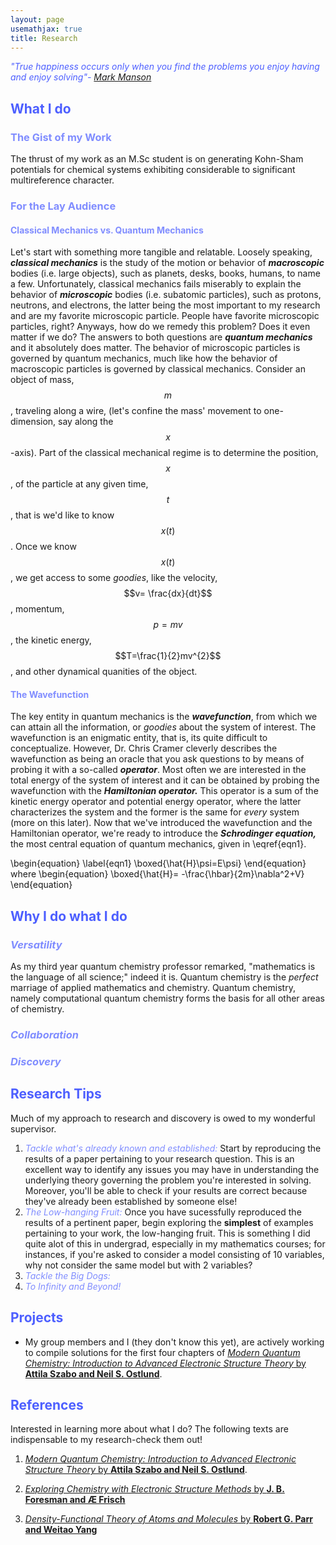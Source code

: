 ```yaml
---
layout: page
usemathjax: true
title: Research
---
```


[qc]: #4D5FFF
[tc]: #808DFF
<span style = "color:#4D5FFF">*"True happiness occurs only when you find the problems you enjoy having and enjoy solving"- [Mark Manson](https://markmanson.net/)* </span>

## <span style = "color:#4D5FFF">What I do</span>
### <span style = "color:#808DFF">The Gist of my Work</span>
The thrust of my work as an M.Sc student is on generating Kohn-Sham potentials for chemical systems exhibiting considerable to significant multireference character.

### <span style = "color:#808DFF">For the Lay Audience</span>
#### <span style = "color:#808DFF">Classical Mechanics vs. Quantum Mechanics</span>
Let's start with something more tangible and relatable. Loosely speaking, **_classical mechanics_** is the study of the motion or behavior of **_macroscopic_** bodies (i.e. large objects), such as planets, desks, books, humans, to name a few. Unfortunately, classical mechanics fails miserably to explain the behavior of **_microscopic_** bodies (i.e. subatomic particles), such as protons, neutrons, and electrons, the latter being the most important to my research and are my favorite microscopic particle. People have favorite microscopic particles, right? Anyways, how do we remedy this problem? Does it even matter if we do? The answers to both questions are **_quantum mechanics_** and it absolutely does matter. The behavior of microscopic particles is governed by quantum mechanics, much like how the behavior of macroscopic particles is governed by classical mechanics. Consider an object of mass, $$m$$, traveling along a wire, (let's confine the mass' movement to one-dimension, say along the $$x$$-axis). Part of the classical mechanical regime is to determine the position, $$x$$, of the particle at any given time, $$t$$, that is we'd like to know $$x(t)$$. Once we know $$x(t)$$, we get access to some *goodies*, like the velocity, $$v= \frac{dx}{dt}$$, momentum, $$p=mv$$, the kinetic energy, $$T=\frac{1}{2}mv^{2}$$, and other dynamical quanities of the object.

#### <span style = "color:#808DFF">The Wavefunction</span>
The key entity in quantum mechanics is the **_wavefunction_**, from which we can attain all the information, or *goodies* about the system of interest. The wavefunction is an enigmatic entity, that is, its quite difficult to conceptualize. However, Dr. Chris Cramer cleverly describes the wavefunction as being an oracle that you ask questions to by means of probing it with a so-called **_operator_**. Most often we are interested in the total energy of the system of interest and it can be obtained by probing the wavefunction with the **_Hamiltonian operator._** This operator is a sum of the kinetic energy operator and potential energy operator, where the latter characterizes the system and the former is the same for *every* system (more on this later). Now that we've introduced the wavefunction and the Hamiltonian operator, we're ready to introduce the **_Schrodinger equation,_** the most central equation of quantum mechanics, given in \eqref{eqn1}. 



\begin{equation}
\label{eqn1}
\boxed{\hat{H}\psi=E\psi} 
\end{equation}
where
\begin{equation}
\boxed{\hat{H}= -\frac{\hbar}{2m}\nabla^2+V} 
\end{equation}

## <span style = "color:#4D5FFF">Why I do what I do</span>
### <span style = "color:#808DFF">*Versatility*</span>
As my third year quantum chemistry professor remarked, "mathematics is the language of all science;" indeed it is. Quantum chemistry is the *perfect* marriage of applied mathematics and chemistry. Quantum chemistry, namely computational quantum chemistry forms the basis for all other areas of chemistry.
### <span style = "color:#808DFF">*Collaboration*</span>
### <span style = "color:#808DFF">*Discovery*</span>

## <span style = "color:#4D5FFF">Research Tips</span>
Much of my approach to research and discovery is owed to my wonderful supervisor. 
1. <span style = "color:#808DFF">*Tackle what's already known and established:*</span>
Start by reproducing the results of a paper pertaining to your research question. This is an excellent way to identify any issues you may have in understanding the underlying theory governing the problem you're interested in solving. Moreover, you'll be able to check if your results are correct because they've already been established by someone else!
2. <span style = "color:#808DFF">*The Low-hanging Fruit:*</span>
Once you have sucessfully reproduced the results of a pertinent paper, begin exploring the **simplest** of examples pertaining to your work, the low-hanging fruit. This is something I did quite alot of this in undergrad, especially in my mathematics courses; for instances, if you're asked to consider a model consisting of 10 variables, why not consider the same model but with 2 variables?
4. <span style = "color:#808DFF">*Tackle the Big Dogs:*</span>
5. <span style = "color:#808DFF">*To Infinity and Beyond!*</span>



## <span style = "color:#4D5FFF">Projects</span>
* My group members and I (they don't know this yet), are actively working to compile solutions for the first four chapters of [*Modern Quantum Chemistry: Introduction to Advanced Electronic Structure Theory* by **Attila Szabo and Neil S. Ostlund**](https://www.amazon.ca/Modern-Quantum-Chemistry-Introduction-Electronic/dp/0486691861/ref=sr_1_1?crid=2P59B0I98CA7H&keywords=szabo+quantum&qid=1645408717&sprefix=szabo+quantum%2Caps%2C72&sr=8-1). 

## <span style = "color:#4D5FFF">References</span>
Interested in learning more about what I do? The following texts are indispensable to my research-check them out!
1. [*Modern Quantum Chemistry: Introduction to Advanced Electronic Structure Theory* by **Attila Szabo and Neil S. Ostlund**](https://www.amazon.ca/Modern-Quantum-Chemistry-Introduction-Electronic/dp/0486691861/ref=sr_1_1?crid=2P59B0I98CA7H&keywords=szabo+quantum&qid=1645408717&sprefix=szabo+quantum%2Caps%2C72&sr=8-1). 

2. [*Exploring Chemistry with Electronic Structure Methods* by **J. B. Foresman and Æ Frisch**](https://gaussian.com/expchem3/)

3. [*Density-Functional Theory of Atoms and Molecules* by **Robert G. Parr and Weitao Yang**](https://www.amazon.ca/Density-Functional-Theory-Atoms-Molecules-Robert/dp/0195092767/ref=tmm_pap_swatch_0?_encoding=UTF8&qid=1645413337&sr=8-1)
